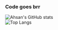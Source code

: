 ### Code goes brr
![Ahsan's GitHub stats](https://github-readme-stats.vercel.app/api?username=ahsanzizan&count_private=true&theme=dark)
<br>
![Top Langs](https://github-readme-stats.vercel.app/api/top-langs/?username=ahsanzizan&hide_progress=true&theme=dark&count_private=true&langs_count=9)

